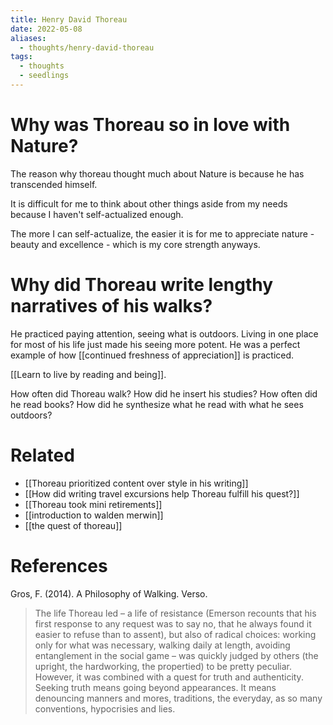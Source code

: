 ```yaml
---
title: Henry David Thoreau
date: 2022-05-08
aliases:
  - thoughts/henry-david-thoreau
tags:
  - thoughts
  - seedlings
---
```

# Why was Thoreau so in love with Nature?

The reason why thoreau thought much about Nature is because he has transcended himself.

It is difficult for me to think about other things aside from my needs because I haven't self-actualized enough.

The more I can self-actualize, the easier it is for me to appreciate nature - beauty and excellence - which is my core strength anyways.

# Why did Thoreau write lengthy narratives of his walks?

He practiced paying attention, seeing what is outdoors. Living in one place for most of his life just made his seeing more potent. He was a perfect example of how [[continued freshness of appreciation]] is practiced.

[[Learn to live by reading and being]].

How often did Thoreau walk?
How did he insert his studies?
How often did he read books?
How did he synthesize what he read with what he sees outdoors?

# Related

- [[Thoreau prioritized content over style in his writing]]
- [[How did writing travel excursions help Thoreau fulfill his quest?]]
- [[Thoreau took mini retirements]]
- [[introduction to walden merwin]]
- [[the quest of thoreau]]

# References

Gros, F. (2014). A Philosophy of Walking. Verso.

> The life Thoreau led – a life of resistance (Emerson recounts that his first response to any request was to say no, that he always found it easier to refuse than to assent), but also of radical choices: working only for what was necessary, walking daily at length, avoiding entanglement in the social game – was quickly judged by others (the upright, the hardworking, the propertied) to be pretty peculiar. However, it was combined with a quest for truth and authenticity. Seeking truth means going beyond appearances. It means denouncing manners and mores, traditions, the everyday, as so many conventions, hypocrisies and lies.